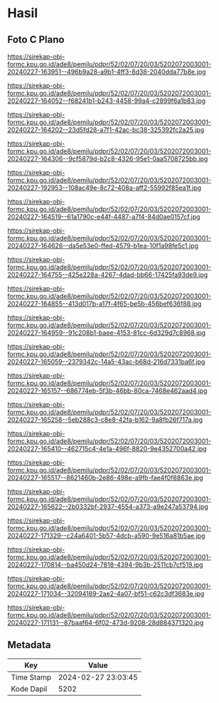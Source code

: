 # Hasil

## Foto C Plano

https://sirekap-obj-formc.kpu.go.id/ade8/pemilu/pdpr/52/02/07/20/03/5202072003001-20240227-163951--496b9a28-a9b1-4ff3-8d38-2040dda77b8e.jpg

https://sirekap-obj-formc.kpu.go.id/ade8/pemilu/pdpr/52/02/07/20/03/5202072003001-20240227-164052--f68241b1-b243-4458-99a4-c2899f6a1b83.jpg

https://sirekap-obj-formc.kpu.go.id/ade8/pemilu/pdpr/52/02/07/20/03/5202072003001-20240227-164202--23d5fd28-a7f1-42ac-bc38-325392fc2a25.jpg

https://sirekap-obj-formc.kpu.go.id/ade8/pemilu/pdpr/52/02/07/20/03/5202072003001-20240227-164306--9cf5879d-b2c8-4326-95e1-0aa5708725bb.jpg

https://sirekap-obj-formc.kpu.go.id/ade8/pemilu/pdpr/52/02/07/20/03/5202072003001-20240227-192953--108ac49e-8c72-408a-aff2-55992f85ea1f.jpg

https://sirekap-obj-formc.kpu.go.id/ade8/pemilu/pdpr/52/02/07/20/03/5202072003001-20240227-164519--61a1790c-e44f-4487-a7f4-84d0ae0157cf.jpg

https://sirekap-obj-formc.kpu.go.id/ade8/pemilu/pdpr/52/02/07/20/03/5202072003001-20240227-164626--da5e53e0-ffed-4579-b1ea-10f1a98fe5c1.jpg

https://sirekap-obj-formc.kpu.go.id/ade8/pemilu/pdpr/52/02/07/20/03/5202072003001-20240227-164755--425e228a-4267-4dad-bb66-17425fa93de9.jpg

https://sirekap-obj-formc.kpu.go.id/ade8/pemilu/pdpr/52/02/07/20/03/5202072003001-20240227-164855--413d017b-a17f-4f65-be5b-456bef636f88.jpg

https://sirekap-obj-formc.kpu.go.id/ade8/pemilu/pdpr/52/02/07/20/03/5202072003001-20240227-164959--91c208b1-baee-4153-81cc-6d329d7c8968.jpg

https://sirekap-obj-formc.kpu.go.id/ade8/pemilu/pdpr/52/02/07/20/03/5202072003001-20240227-165059--2379342c-14a5-43ac-b68d-216d7331ba6f.jpg

https://sirekap-obj-formc.kpu.go.id/ade8/pemilu/pdpr/52/02/07/20/03/5202072003001-20240227-165157--686774eb-5f3b-46bb-80ca-7468e462aad4.jpg

https://sirekap-obj-formc.kpu.go.id/ade8/pemilu/pdpr/52/02/07/20/03/5202072003001-20240227-165258--5eb288c3-c8e8-42fa-b162-9a8fb26f717a.jpg

https://sirekap-obj-formc.kpu.go.id/ade8/pemilu/pdpr/52/02/07/20/03/5202072003001-20240227-165410--462715c4-4e1a-496f-8820-9e4352700a42.jpg

https://sirekap-obj-formc.kpu.go.id/ade8/pemilu/pdpr/52/02/07/20/03/5202072003001-20240227-165517--8621460b-2e86-498e-a9fb-fae4f0f8863e.jpg

https://sirekap-obj-formc.kpu.go.id/ade8/pemilu/pdpr/52/02/07/20/03/5202072003001-20240227-165622--2b0332bf-2937-4554-a373-a9e247a53794.jpg

https://sirekap-obj-formc.kpu.go.id/ade8/pemilu/pdpr/52/02/07/20/03/5202072003001-20240227-171329--c24a6401-5b57-4dcb-a590-9e516a81b5ae.jpg

https://sirekap-obj-formc.kpu.go.id/ade8/pemilu/pdpr/52/02/07/20/03/5202072003001-20240227-170814--ba450d24-7818-4394-9b3b-2511cb7cf519.jpg

https://sirekap-obj-formc.kpu.go.id/ade8/pemilu/pdpr/52/02/07/20/03/5202072003001-20240227-171034--32094189-2ae2-4a07-bf51-c62c3df3683e.jpg

https://sirekap-obj-formc.kpu.go.id/ade8/pemilu/pdpr/52/02/07/20/03/5202072003001-20240227-171131--87baaf64-6f02-473d-9208-28d884371320.jpg


## Metadata

| Key        | Value               |
| ---------- | ------------------- |
| Time Stamp | 2024-02-27 23:03:45 |
| Kode Dapil | 5202                |



